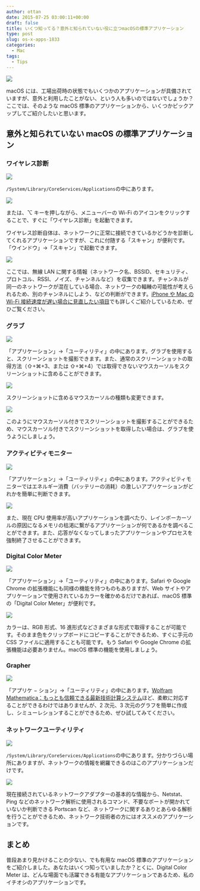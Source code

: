 ```yaml
---
author: ottan
date: 2015-07-25 03:00:11+00:00
draft: false
title: いくつ知ってる？意外と知られていない役に立つmacOSの標準アプリケーション
type: post
slug: os-x-apps-1833
categories:
  - Mac
tags:
  - Tips
---
```


![](/uploads/2015/07/150725-55b2ec38d69a2.jpg)

macOS には、工場出荷時の状態でもいくつかのアプリケーションが具備されていますが、意外と利用したことがない、という人も多いのではないでしょうか？ここでは、そのような macOS 標準のアプリケーションから、いくつかピックアップしてご紹介したいと思います。

## 意外と知られていない macOS の標準アプリケーション

### ワイヤレス診断

![](/uploads/2015/07/150725-55b2ec1cea886.png)

`/System/Library/CoreServices/Applications`の中にあります。

![](/uploads/2015/07/150725-55b2fbbdf3eb9.png)

または、⌥ キーを押しながら、メニューバーの Wi-Fi のアイコンをクリックすることで、すぐに「ワイヤレス診断」を起動できます。

ワイヤレス診断自体は、ネットワークに正常に接続できているかどうかを診断してくれるアプリケーションですが、これに付随する「スキャン」が便利です。「ウインドウ」→「スキャン」で起動できます。

![](/uploads/2015/07/150725-55b2ec1fa2474.png)

ここでは、無線 LAN に関する情報（ネットワーク名、BSSID、セキュリティ、プロトコル、RSSI、ノイズ、チャンネルなど）を収集できます。チャンネルが同一のネットワークが混在している場合、ネットワークの輻輳の可能性が考えられるため、別のチャンネルにしよう、などの判断ができます。[iPhone や Mac の Wi-Fi 接続速度が遅い場合に見直したい項目](/posts/2015/02/phone-wifi-speed-766/)でも詳しくご紹介しているため、ぜひご覧ください。

### グラブ

![](/uploads/2015/07/150725-55b2ec2226814.png)

「アプリケーション」→「ユーティリティ」の中にあります。グラブを使用すると、スクリーンショットを撮影できます。また、通常のスクリーンショットの取得方法（⇧+⌘+3、または ⇧+⌘+4）では取得できないマウスカーソルをスクリーンショットに含めることができます。

![](/uploads/2015/07/150725-55b2ec23acc9e.png)

スクリーンショットに含めるマウスカーソルの種類も変更できます。

![](/uploads/2015/07/150725-55b2ec2650c13.png)

このようにマウスカーソル付きでスクリーンショットを撮影することができるため、マウスカーソル付きでスクリーンショットを取得したい場合は、グラブを使うようにしましょう。

### アクティビティモニター

![](/uploads/2015/07/150725-55b2ec281d00e.png)

「アプリケーション」→「ユーティリティ」の中にあります。アクティビティモニターではエネルギー消費（バッテリーの消耗）の激しいアプリケーションがどれかを簡単に判断できます。

![](/uploads/2015/07/150725-55b2ec2a7cf55.png)

また、現在 CPU 使用率が高いアプリケーションを調べたり、レインボーカーソルの原因になるメモリの枯渇に繋がるアプリケーションが何であるかを調べることができます。また、応答がなくなってしまったアプリケーションやプロセスを強制終了させることができます。

### Digital Color Meter

![](/uploads/2015/07/150725-55b2ec2cec0cc.png)

「アプリケーション」→「ユーティリティ」の中にあります。Safari や Google Chrome の拡張機能にも同様の機能を持つものもありますが、Web サイトやアプリケーションで使用されているカラーを確かめるだけであれば、macOS 標準の「Digital Color Meter」が便利です。

![](/uploads/2015/07/150725-55b2ec36e6f41.png)

カラーは、RGB 形式、16 進形式などさまざまな形式で取得することが可能です。そのまま色をクリップボードにコピーすることができるため、すぐに手元の CSS ファイルに適用することも可能です。もう Safari や Google Chrome の拡張機能は必要ありません。macOS 標準の機能を使用しましょう。

### Grapher

![](/uploads/2015/07/150725-55b2ec2f0b336.png)

「アプリケ − ション」→「ユーティリティ」の中にあります。[Wolfram Mathematica：もっとも信頼できる最新技術計算システム](http://www.wolfram.com/mathematica/index.ja.html?footer=lang)ほど、柔軟に対応することができるわけではありませんが、2 次元、3 次元のグラフを簡単に作成し、シミューレションすることができるため、ぜひ試してみてください。

### ネットワークユーティリティ

![](/uploads/2015/07/150725-55b2ec312e1ef.png)

`/System/Library/CoreServices/Applications`の中にあります。分かりづらい場所にありますが、ネットワークの情報を網羅できるのはこのアプリケーションだけです。

![](/uploads/2015/07/150725-55b2ec341d48e.png)

現在接続されているネットワークアダプターの基本的な情報から、Netstat、Ping などのネットワーク解析に使用されるコマンド、不要なポートが開かれていないか判断できる Portscan など、ネットワークに関するありとあらゆる解析を行うことができるため、ネットワーク技術者の方にはオススメのアプリケーションです。

## まとめ

普段あまり見かけることの少ない、でも有用な macOS 標準のアプリケーションをご紹介しました。あなたはいくつ知っていましたか？とくに、Digital Color Meter は、どんな場面でも活躍できる有能なアプリケーションであるため、私のイチオシのアプリケーションです。
